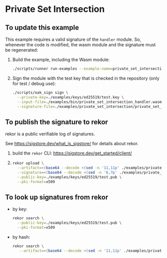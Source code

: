 # Private Set Intersection

## To update this example

This example requires a valid signature of the `handler` module. So, whenever
the code is modified, the wasm module and the signature must be regenerated:

1. Build the example, including the Wasm module:

   ```bash
   ./scripts/runner run-examples --example-name=private_set_intersection --run-server=false
   ```

1. Sign the module with the test key that is checked in the repository (only for
   test / debug use):

   ```bash
   ./scripts/oak_sign sign \
     --private-key=./examples/keys/ed25519/test.key \
     --input-file=./examples/bin/private_set_intersection_handler.wasm \
     --signature-file=./examples/private_set_intersection/private_set_intersection_handler.sign
   ```

## To publish the signature to rekor

rekor is a public verifiable log of signatures.

See <https://sigstore.dev/what_is_sigstore/> for details about rekor.

1. build the `rekor` CLI: <https://sigstore.dev/get_started/client/>
1. ```bash
   rekor upload \
     --artifact=<(base64 --decode <(sed -n '11,11p' ./examples/private_set_intersection/private_set_intersection_handler.sign | tr -d '[:space:]')) \
     --signature=<(base64 --decode <(sed -n '6,7p' ./examples/private_set_intersection/private_set_intersection_handler.sign | tr -d '[:space:]')) \
     --public-key=./examples/keys/ed25519/test.pub \
     --pki-format=x509
   ```

## To look up signatures from rekor

- by key:

  ```bash
  rekor search \
    --public-key=./examples/keys/ed25519/test.pub \
    --pki-format=x509
  ```

- by hash:

  ```bash
  rekor search \
     --artifact=<(base64 --decode <(sed -n '11,11p' ./examples/private_set_intersection/private_set_intersection_handler.sign | tr -d '[:space:]'))
  ```
